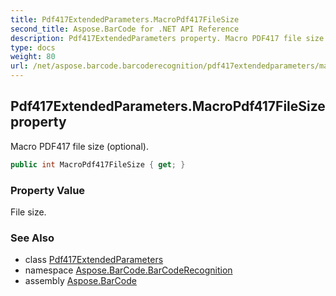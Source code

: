 ```yaml
---
title: Pdf417ExtendedParameters.MacroPdf417FileSize
second_title: Aspose.BarCode for .NET API Reference
description: Pdf417ExtendedParameters property. Macro PDF417 file size optional
type: docs
weight: 80
url: /net/aspose.barcode.barcoderecognition/pdf417extendedparameters/macropdf417filesize/
---
```

## Pdf417ExtendedParameters.MacroPdf417FileSize property

Macro PDF417 file size (optional).

```csharp
public int MacroPdf417FileSize { get; }
```

### Property Value

File size.

### See Also

* class [Pdf417ExtendedParameters](../)
* namespace [Aspose.BarCode.BarCodeRecognition](../../../aspose.barcode.barcoderecognition/)
* assembly [Aspose.BarCode](../../../)


